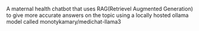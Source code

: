 A maternal health chatbot that uses RAG(Retrievel Augmented Generation) to give more accurate answers on the topic using a locally hosted ollama model called monotykamary/medichat-llama3
